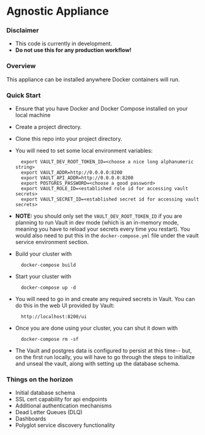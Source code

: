 # Agnostic Appliance

### Disclaimer
* This code is currently in development.
* **Do not use this for any production workflow!**

### Overview
This appliance can be installed anywhere Docker containers will run.

### Quick Start
* Ensure that you have Docker and Docker Compose installed on your local machine
* Create a project directory.
* Clone this repo into your project directory.
* You will need to set some local environment variables:

        export VAULT_DEV_ROOT_TOKEN_ID=<choose a nice long alphanumeric string>
        export VAULT_ADDR=http://0.0.0.0:8200
        export VAULT_API_ADDR=http://0.0.0.0:8200
        export POSTGRES_PASSWORD=<choose a good password>
        export VAULT_ROLE_ID=<established role id for accessing vault secrets>
        export VAULT_SECRET_ID=<established secret id for accessing vault secrets>

* **NOTE:**  you should only set the ```VAULT_DEV_ROOT_TOKEN_ID``` if you are
planning to run Vault in dev mode (which is an in-memory mode, meaning you 
have to reload your secrets every time you restart).  You would also need to put
this in the ```docker-compose.yml``` file under the vault service environment
section.

* Build your cluster with

        docker-compose build

* Start your cluster with

        docker-compose up -d

* You will need to go in and create any required secrets in Vault.
 You can do this in the web UI provided by Vault:

        http://localhost:8200/ui

* Once you are done using your cluster, you can shut it down with

        docker-compose rm -sf

* The Vault and postgres data is configured to persist at this time-- but, on the first
run locally, you will have to go through the steps to initialize and unseal the vault,
along with setting up the database schema.

### Things on the horizon
* Initial database schema
* SSL cert capability for api endpoints
* Additional authentication mechanisms
* Dead Letter Queues (DLQ)
* Dashboards
* Polyglot service discovery functionality
